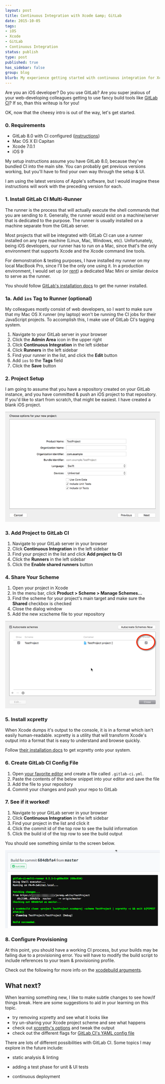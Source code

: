 ```yaml
---
layout: post
title: Continuous Integration with Xcode &amp; GitLab
date: 2015-10-05
tags:
- iOS
- Xcode
- GitLab
- Continuous Integration
status: publish
type: post
published: true
has_sidebar: false
group: blog
blurb: My experience getting started with continuous integration for Xcode projects with GitLab's excellent CI feature.
---
```


Are you an iOS developer? Do you use GitLab? Are you super jealous of your web-developing colleagues getting to use fancy build tools like [GitLab CI][0]? If so, than this writeup is for you!

OK, now that the cheesy intro is out of the way, let's get started.

### 0. Requirements

- GitLab 8.0 with CI configured ([instructions][1])
- Mac OS X El Capitan
- Xcode 7.0.1
- iOS 9

My setup instructions assume you have GitLab 8.0, because they've bundled CI into the main site. You can probably get previous versions working, but you'll have to find your own way through the setup &amp; UI.

I am using the latest versions of Apple's software, but I would imagine these instructions will work with the preceding version for each.

### 1. Install GitLab CI Multi-Runner

The runner is the process that will actually execute the shell commands that you are sending to it. Generally, the runner would exist on a machine/server that is dedicated to the purpose. The runner is usually installed on a machine separate from the GitLab server.

Most projects that will be integrated with GitLab CI can use a runner installed on any type machine (Linux, Mac, Windows, etc). Unfortunately, being iOS developers, our runner has to run on a Mac, since that's the only environment that supports Xcode and the Xcode command line tools.

For demonstration &amp; testing purposes, I have installed my runner on my local MacBook Pro, since I'll be the only one using it. In a production environment, I would set up (or [rent][3]) a dedicated Mac Mini or similar device to serve as the runner.

You should follow [GitLab's installation docs][4] to get the runner installed.

### 1a. Add `ios` Tag to Runner (optional)

My colleagues mostly consist of web developers, so I want to make sure that my Mac OS X runner (my laptop) won't be running the CI jobs for their JavaScript projects. To accomplish this, I make use of GitLab CI's tagging system.

1. Navigate to your GitLab server in your browser
2. Click the **Admin Area** icon in the upper right
3. Click **Continuous Integration** in the left sidebar
4. Click **Runners** in the left sidebar
5. Find your runner in the list, and click the **Edit** button
6. Add `ios` to the **Tags** field
7. Click the **Save** button

### 2. Project Setup

I am going to assume that you have a repository created on your GitLab instance, and you have committed &amp; push an iOS project to that repository. If you'd like to start from scratch, that might be easiest. I have created a blank iOS project.

![New project](new-project.png)

### 3. Add Project to GitLab CI

1. Navigate to your GitLab server in your browser
2. Click **Continuous Integration** in the left sidebar
3. Find your project in the list and click **Add project to CI**
4. Click the **Runners** in the left sidebar
5. Click the **Enable shared runners** button

### 4. Share Your Scheme

1. Open your project in Xcode
2. In the menu bar, click **Product > Scheme > Manage Schemes...**
3. Find the scheme for your project's main target and make sure the **Shared** checkbox is checked
4. Close the dialog window
5. Add the new xcscheme file to your repository

![Share scheme](share-scheme.png)

### 5. Install xcpretty

When Xcode dumps it's output to the console, it is in a format which isn't easily human-readable. xcpretty is a utility that will transform Xcode's output into a format that is easy to understand and browse quickly.

Follow [their installation docs][5] to get xcpretty onto your system.

### 6. Create GitLab CI Config File

1. Open [your favorite editor][2] and create a file called `.gitlab-ci.yml`.
2. Paste the contents of the below snippet into your editor and save the file
3. Add the file to your repository
4. Commit your changes and push your repo to GitLab

<script src="https://gist.github.com/iheart2code/0d2a640ba9eb67c7c76b.js"></script>

### 7. See if it worked!

1. Navigate to your GitLab server in your browser
2. Click **Continuous Integration** in the left sidebar
3. Find your project in the list and click it
4. Click the commit id of the top row to see the build information
5. Click the build id of the top row to see the build output

You should see something similar to the screen below.

![Success](success.png)

### 8. Configure Provisioning

At this point, you should have a working CI process, but your builds may be failing due to a provisioning error. You will have to modify the build script to include references to your team &amp; provisioning profile.

Check out the following for more info on the [xcodebuild arguments][7].

## What next?

When learning something new, I like to make subtle changes to see how/if things break. Here are some suggestions to aid in your learning on this topic.

- try removing xcpretty and see what it looks like
- try un-sharing your Xcode project scheme and see what happens
- check out [xcpretty's options][5] and tweak the output
- check out the different flags for [GitLab CI's YAML config file][6]

There are lots of different possibilities with GitLab CI. Some topics I may explore in the future include:

- static analysis &amp; linting
- adding a test phase for unit &amp; UI tests
- continuous deployment

  [0]: https://about.gitlab.com/gitlab-ci/
  [1]: https://about.gitlab.com/downloads/
  [2]: https://xkcd.com/378/
  [3]: https://macstadium.com
  [4]: https://gitlab.com/gitlab-org/gitlab-ci-multi-runner/blob/master/docs/install/osx.md
  [5]: https://github.com/supermarin/xcpretty
  [6]: http://doc.gitlab.com/ci/yaml/README.html
  [7]: https://coderwall.com/p/rv2lgw/use-xcodebuild-to-build-workspace-vs-project
